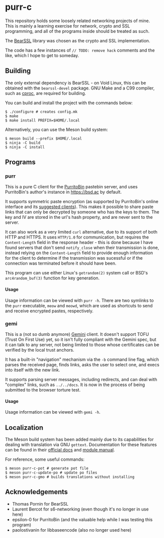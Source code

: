 # purr-c

This repository holds some loosely related networking projects of mine. This is
mainly a learning exercise for network, crypto and SSL programming, and all of
the programs inside should be treated as such.

The [BearSSL](https://www.bearssl.org/) library was chosen as the crypto and SSL
implementation.

The code has a few instances of `// TODO: remove hack` comments and the like,
which I hope to get to someday.

## Building

The only external dependency is BearSSL - on Void Linux, this can be obtained
with the `bearssl-devel` package. GNU Make and a C99 compiler, such as
[cproc](https://git.sr.ht/~mcf/cproc), are required for building.

You can build and install the project with the commands below:

```
$ ./configure # creates config.mk
$ make
$ make install PREFIX=$HOME/.local
```

Alternatively, you can use the Meson build system:

```
$ meson build --prefix $HOME/.local
$ ninja -C build
$ ninja -C install
```

## Programs

### purr

This is a pure C client for the
[PurritoBin](https://github.com/PurritoBin/PurritoBin) pastebin server, and uses
PurritoBin's author's instance in <https://bsd.ac> by default.

It supports symmetric paste encryption (as supported by PurritoBin's online
interface and its [suggested
clients](https://github.com/PurritoBin/PurritoBin/tree/master/clients)). This
makes it possible to share paste links that can only be decrypted by someone who
has the keys to them. The key and IV are stored in the url's hash property, and
are never sent to the server.

It can also work as a very limited `curl` alternative, due to its support of
both HTTP and HTTPS. It uses `HTTP/1.0` for communication, but requires the
`Content-Length` field in the response header - this is done because I have
found servers that don't send `notify_close` when their transmission is done,
instead relying on the `Content-Length` field to provide enough information for
the client to determine if the transmission was sucessful or if the connection
was terminated before it should have been.

This program can use either Linux's `getrandom(2)` system call or BSD's
`arc4random_buf(3)` function for key generation.

#### Usage

Usage information can be viewed with `purr -h`. There are two symlinks to the
`purr` executable, `meow` and `meowd`, which are used as shortcuts to send and
receive encrypted pastes, respectively.

### gemi

This is a (not so dumb anymore) [Gemini](https://gemini.circumlunar.space/)
client. It doesn't support TOFU (Trust On First Use) yet, so it isn't fully
compliant with the Gemini spec, but it can talk to any server, not being limited
to those whose certificates can be verified by the local trust anchors.

It has a built-in "navigation" mechanism via the `-b` command line flag, which
parses the received page, finds links, asks the user to select one, and execs
into itself with the new link.

It supports parsing server messages, including redirects, and can deal with
"complex" links, such as `../../docs`. It is now in the process of being
submitted to the browser torture test.

#### Usage

Usage information can be viewed with `gemi -h`.

## Localization

The Meson build system has been added mainly due to its capabilities for dealing
with translation via GNU `gettext`. Documentation for these features can be
found in their [official docs](https://mesonbuild.com/Localisation.html) and
[module manual](https://mesonbuild.com/i18n-module.html).

For reference, some useful commands:

```
$ meson purr-c-pot # generate pot file
$ meson purr-c-update-po # update po files
$ meson purr-c-gmo # builds translations without installing
```

## Acknowledgements

- Thomas Pornin for BearSSL
- Laurent Bercot for s6-networking (even though it's no longer in use here)
- epsilon-0 for PurritoBin (and the valuable help while I was testing this
   program)
- paolostivanin for libbaseencode (also no longer used here)
